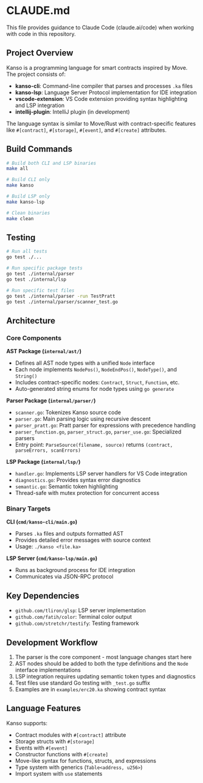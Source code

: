 # CLAUDE.md

This file provides guidance to Claude Code (claude.ai/code) when working with code in this repository.

## Project Overview

Kanso is a programming language for smart contracts inspired by Move. The project consists of:

- **kanso-cli**: Command-line compiler that parses and processes `.ka` files
- **kanso-lsp**: Language Server Protocol implementation for IDE integration
- **vscode-extension**: VS Code extension providing syntax highlighting and LSP integration
- **intellij-plugin**: IntelliJ plugin (in development)

The language syntax is similar to Move/Rust with contract-specific features like `#[contract]`, `#[storage]`, `#[event]`, and `#[create]` attributes.

## Build Commands

```bash
# Build both CLI and LSP binaries
make all

# Build CLI only
make kanso

# Build LSP only  
make kanso-lsp

# Clean binaries
make clean
```

## Testing

```bash
# Run all tests
go test ./...

# Run specific package tests
go test ./internal/parser
go test ./internal/lsp

# Run specific test files
go test ./internal/parser -run TestPratt
go test ./internal/parser/scanner_test.go
```

## Architecture

### Core Components

**AST Package (`internal/ast/`)**
- Defines all AST node types with a unified `Node` interface
- Each node implements `NodePos()`, `NodeEndPos()`, `NodeType()`, and `String()`
- Includes contract-specific nodes: `Contract`, `Struct`, `Function`, etc.
- Auto-generated string enums for node types using `go generate`

**Parser Package (`internal/parser/`)**
- `scanner.go`: Tokenizes Kanso source code
- `parser.go`: Main parsing logic using recursive descent
- `parser_pratt.go`: Pratt parser for expressions with precedence handling
- `parser_function.go`, `parser_struct.go`, `parser_use.go`: Specialized parsers
- Entry point: `ParseSource(filename, source)` returns `(contract, parseErrors, scanErrors)`

**LSP Package (`internal/lsp/`)**
- `handler.go`: Implements LSP server handlers for VS Code integration
- `diagnostics.go`: Provides syntax error diagnostics
- `semantic.go`: Semantic token highlighting
- Thread-safe with mutex protection for concurrent access

### Binary Targets

**CLI (`cmd/kanso-cli/main.go`)**
- Parses `.ka` files and outputs formatted AST
- Provides detailed error messages with source context
- Usage: `./kanso <file.ka>`

**LSP Server (`cmd/kanso-lsp/main.go`)**
- Runs as background process for IDE integration
- Communicates via JSON-RPC protocol

## Key Dependencies

- `github.com/tliron/glsp`: LSP server implementation
- `github.com/fatih/color`: Terminal color output  
- `github.com/stretchr/testify`: Testing framework

## Development Workflow

1. The parser is the core component - most language changes start here
2. AST nodes should be added to both the type definitions and the `Node` interface implementations
3. LSP integration requires updating semantic token types and diagnostics
4. Test files use standard Go testing with `_test.go` suffix
5. Examples are in `examples/erc20.ka` showing contract syntax

## Language Features

Kanso supports:
- Contract modules with `#[contract]` attribute
- Storage structs with `#[storage]` 
- Events with `#[event]`
- Constructor functions with `#[create]`
- Move-like syntax for functions, structs, and expressions
- Type system with generics (`Table<address, u256>`)
- Import system with `use` statements